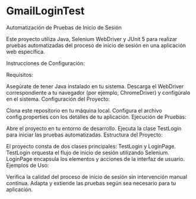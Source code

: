 # GmailLoginTest
Automatización de Pruebas de Inicio de Sesión

Este proyecto utiliza Java, Selenium WebDriver y JUnit 5 para realizar pruebas automatizadas del proceso de inicio de sesión en una aplicación web específica.

Instrucciones de Configuración:

Requisitos:

Asegúrate de tener Java instalado en tu sistema.
Descarga el WebDriver correspondiente a tu navegador (por ejemplo, ChromeDriver) y configúralo en el sistema.
Configuración del Proyecto:

Clona este repositorio en tu máquina local.
Configura el archivo config.properties con los detalles de tu aplicación.
Ejecución de Pruebas:

Abre el proyecto en tu entorno de desarrollo.
Ejecuta la clase TestLogin para iniciar las pruebas automatizadas.
Estructura del Proyecto:

El proyecto consta de dos clases principales: TestLogin y LoginPage.
TestLogin orquesta el flujo de inicio de sesión utilizando Selenium.
LoginPage encapsula los elementos y acciones de la interfaz de usuario.
Ejemplos de Uso:

Verifica la calidad del proceso de inicio de sesión sin intervención manual continua.
Adapta y extiende las pruebas según sea necesario para tu aplicación.

